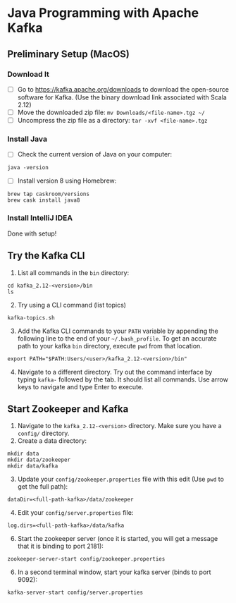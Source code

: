 # Java Programming with Apache Kafka

## Preliminary Setup (MacOS)

### Download It
- [ ] Go to https://kafka.apache.org/downloads to download the open-source software for Kafka. (Use the binary download link associated with Scala 2.12)
- [ ] Move the downloaded zip file: `mv Downloads/<file-name>.tgz ~/`
- [ ] Uncompress the zip file as a directory: `tar -xvf <file-name>.tgz`

### Install Java
- [ ] Check the current version of Java on your computer:
```
java -version 
```
- [ ] Install version 8 using Homebrew: 
```
brew tap caskroom/versions
brew cask install java8
```

### Install IntelliJ IDEA



Done with setup!

## Try the Kafka CLI
1. List all commands in the `bin` directory:
```
cd kafka_2.12-<version>/bin
ls 
```
2. Try using a CLI command (list topics)
```
kafka-topics.sh
```
3. Add the Kafka CLI commands to your `PATH` variable by appending the following line to the end of your `~/.bash_profile`. To get an accurate path to your kafka `bin` directory, execute `pwd` from that location.
```
export PATH="$PATH:Users/<user>/kafka_2.12-<version>/bin"
```
4. Navigate to a different directory. Try out the command interface by typing `kafka-` followed by the tab. It should list all commands. Use arrow keys to navigate and type Enter to execute. 

## Start Zookeeper and Kafka
1. Navigate to the `kafka_2.12-<version>` directory. Make sure you have a `config/` directory. 
2. Create a data directory:
```
mkdir data
mkdir data/zookeeper
mkdir data/kafka
```
3. Update your `config/zookeeper.properties` file with this edit (Use `pwd` to get the full path): 
```
dataDir=<full-path-kafka>/data/zookeeper
```
4. Edit your `config/server.properties` file:
```
log.dirs=<full-path-kafka>/data/kafka
```
6. Start the zookeeper server (once it is started, you will get a message that it is binding to port 2181):
```
zookeeper-server-start config/zookeeper.properties
```
6. In a second terminal window, start your kafka server (binds to port 9092):
```
kafka-server-start config/server.properties
```


